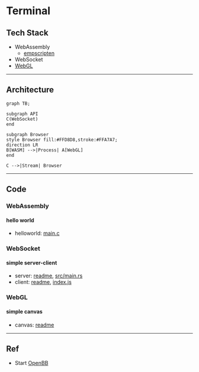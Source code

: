# Terminal

## Tech Stack

- WebAssembly
  - [empscripten](empscripten/README.md)
- WebSocket
- [WebGL](webgl/README.md)

---

## Architecture

```mermaid
graph TB;

subgraph API
C(WebSocket)
end

subgraph Browser
style Browser fill:#FFD8D8,stroke:#FFA7A7;
direction LR
B[WASM] -->|Process| A[WebGL]
end

C -->|Stream| Browser
```

---

## Code

### WebAssembly

#### hello world

- helloworld: [main.c](empscripten/src/helloworld/main.c)

### WebSocket

#### simple server-client

- server: [readme](websocket/src/server/README.md), [src/main.rs](websocket/src/server/src/main.rs)
- client: [readme](websocket/src/client/README.md), [index.js](websocket/src/client/index.js)

### WebGL

#### simple canvas

- canvas: [readme](webgl/src/canvas/README.md)

---

## Ref

- Start [OpenBB](openbb/README.md)

